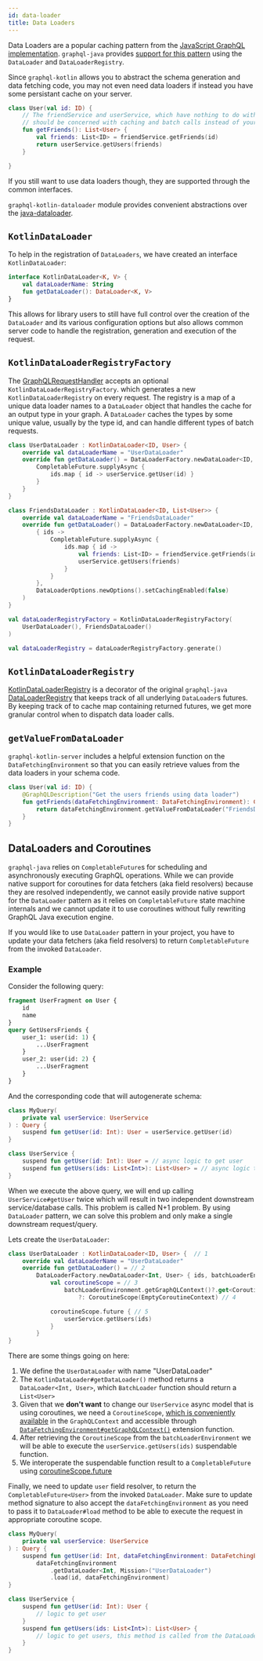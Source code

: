 ```yaml
---
id: data-loader
title: Data Loaders
---
```

Data Loaders are a popular caching pattern from the [JavaScript GraphQL implementation](https://github.com/graphql/dataloader).
`graphql-java` provides [support for this pattern](https://www.graphql-java.com/documentation/v16/batching/)
using the `DataLoader` and `DataLoaderRegistry`.

Since `graphql-kotlin` allows you to abstract the schema generation and data fetching code, you may not even need
data loaders if instead you have some persistant cache on your server.

```kotlin
class User(val id: ID) {
    // The friendService and userService, which have nothing to do with GraphQL,
    // should be concerned with caching and batch calls instead of your schema classes
    fun getFriends(): List<User> {
        val friends: List<ID> = friendService.getFriends(id)
        return userService.getUsers(friends)
    }

}
```

If you still want to use data loaders though, they are supported through the common interfaces.

`graphql-kotlin-dataloader` module provides convenient abstractions over the [java-dataloader](https://github.com/graphql-java/java-dataloader).

## `KotlinDataLoader`

To help in the registration of `DataLoaders`, we have created an interface `KotlinDataLoader`:

```kotlin
interface KotlinDataLoader<K, V> {
    val dataLoaderName: String
    fun getDataLoader(): DataLoader<K, V>
}
```

This allows for library users to still have full control over the creation of the `DataLoader` and its various configuration
options but also allows common server code to handle the registration, generation and execution of the request.

## `KotlinDataLoaderRegistryFactory`

The [GraphQLRequestHandler](../graphql-request-handler.md) accepts an optional `KotlinDataLoaderRegistryFactory`.
which generates a new `KotlinDataLoaderRegistry` on every request. The registry is a map of a unique data loader names to a `DataLoader` object that handles the cache for an output type in your graph.
A `DataLoader` caches the types by some unique value, usually by the type id, and can handle different types of batch requests.

```kotlin
class UserDataLoader : KotlinDataLoader<ID, User> {
    override val dataLoaderName = "UserDataLoader"
    override fun getDataLoader() = DataLoaderFactory.newDataLoader<ID, User> { ids ->
        CompletableFuture.supplyAsync {
            ids.map { id -> userService.getUser(id) }
        }
    }
}

class FriendsDataLoader : KotlinDataLoader<ID, List<User>> {
    override val dataLoaderName = "FriendsDataLoader"
    override fun getDataLoader() = DataLoaderFactory.newDataLoader<ID, User>(
        { ids ->
            CompletableFuture.supplyAsync {
                ids.map { id ->
                    val friends: List<ID> = friendService.getFriends(id)
                    userService.getUsers(friends)
                }
            }
        },
        DataLoaderOptions.newOptions().setCachingEnabled(false)
    )
}

val dataLoaderRegistryFactory = KotlinDataLoaderRegistryFactory(
    UserDataLoader(), FriendsDataLoader()
)

val dataLoaderRegistry = dataLoaderRegistryFactory.generate()
```

## `KotlinDataLoaderRegistry`

[KotlinDataLoaderRegistry](https://github.com/ExpediaGroup/graphql-kotlin/blob/master/executions/graphql-kotlin-dataloader/src/main/kotlin/com/expediagroup/graphql/dataloader/KotlinDataLoaderRegistry.kt)
is a decorator of the original `graphql-java` [DataLoaderRegistry](https://github.com/graphql-java/java-dataloader/blob/master/src/main/java/org/dataloader/DataLoaderRegistry.java)
that keeps track of all underlying `DataLoader`s futures. By keeping track of to cache map containing returned futures,
we get more granular control when to dispatch data loader calls.

## `getValueFromDataLoader`

`graphql-kotlin-server` includes a helpful extension function on the `DataFetchingEnvironment` so that you can easily retrieve values from the data loaders in your schema code.

```kotlin
class User(val id: ID) {
    @GraphQLDescription("Get the users friends using data loader")
    fun getFriends(dataFetchingEnvironment: DataFetchingEnvironment): CompletableFuture<List<User>> {
        return dataFetchingEnvironment.getValueFromDataLoader("FriendsDataLoader", id)
    }
}
```

## DataLoaders and Coroutines

`graphql-java` relies on `CompletableFuture`s for scheduling and asynchronously executing GraphQL operations.
While we can provide native support for coroutines for data fetchers (aka field resolvers) because they are resolved
independently, we cannot easily provide native support for the `DataLoader` pattern as it relies
on `CompletableFuture` state machine internals and we cannot update it to use coroutines without fully rewriting
GraphQL Java execution engine.

If you would like to use `DataLoader` pattern in your project, you have to update your data fetchers (aka field resolvers) to return
`CompletableFuture` from the invoked `DataLoader`.

### Example

Consider the following query:

```graphql
fragment UserFragment on User {
    id
    name
}
query GetUsersFriends {
    user_1: user(id: 1) {
        ...UserFragment
    }
    user_2: user(id: 2) {
        ...UserFragment
    }
}
```

And the corresponding code that will autogenerate schema:

```kotlin
class MyQuery(
    private val userService: UserService
) : Query {
    suspend fun getUser(id: Int): User = userService.getUser(id)
}

class UserService {
    suspend fun getUser(id: Int): User = // async logic to get user
    suspend fun getUsers(ids: List<Int>): List<User> = // async logic to get users
}
```

When we execute the above query, we will end up calling `UserService#getUser` twice which will result in two independent
downstream service/database calls. This problem is called N+1 problem. By using `DataLoader` pattern,
we can solve this problem and only make a single downstream request/query.

Lets create the `UserDataLoader`:

```kotlin
class UserDataLoader : KotlinDataLoader<ID, User> {  // 1
    override val dataLoaderName = "UserDataLoader"
    override fun getDataLoader() = // 2
        DataLoaderFactory.newDataLoader<Int, User> { ids, batchLoaderEnvironment ->
            val coroutineScope = // 3
                batchLoaderEnvironment.getGraphQLContext()?.get<CoroutineScope>()
                    ?: CoroutineScope(EmptyCoroutineContext) // 4

            coroutineScope.future { // 5
                userService.getUsers(ids)
            }
        }
}

```

There are some things going on here:

1. We define the `UserDataLoader` with name "UserDataLoader"
2. The `KotlinDataLoader#getDataLoader()` method returns a `DataLoader<Int, User>`, which `BatchLoader` function should return a `List<User>`
3. Given that we **don't want** to change our `UserService` async model that is using coroutines, we need a `CoroutineScope`, [which is conveniently available](../../schema-generator/execution/async-models/#coroutines) in the `GraphQLContext` and accessible through [`DataFetchingEnvironment#getGraphQLContext()`](https://github.com/ExpediaGroup/graphql-kotlin/blob/master/executions/graphql-kotlin-dataloader-instrumentation/src/main/kotlin/com/expediagroup/graphql/dataloader/instrumentation/extensions/BatchLoaderEnvironmentExtensions.kt#L43) extension function.
4. After retrieving the `CoroutineScope` from the `batchLoaderEnvironment` we will be able to execute the `userService.getUsers(ids)` suspendable function.
5. We interoperate the suspendable function result to a `CompletableFuture` using [coroutineScope.future](https://kotlinlang.org/api/kotlinx.coroutines/kotlinx-coroutines-jdk8/kotlinx.coroutines.future/future.html)

Finally, we need to update `user` field resolver, to return the `CompletableFuture<User>` from the invoked `DataLoader`.
Make sure to update method signature to also accept the `dataFetchingEnvironment` as you need to pass it to `DataLoader#load` method to be able to execute the request in appropriate coroutine scope.

```kotlin
class MyQuery(
    private val userService: UserService
) : Query {
    suspend fun getUser(id: Int, dataFetchingEnvironment: DataFetchingEnvironment): User =
        dataFetchingEnvironment
            .getDataLoader<Int, Mission>("UserDataLoader")
            .load(id, dataFetchingEnvironment)
}

class UserService {
    suspend fun getUser(id: Int): User {
        // logic to get user
    }
    suspend fun getUsers(ids: List<Int>): List<User> {
        // logic to get users, this method is called from the DataLoader
    }
}
```
